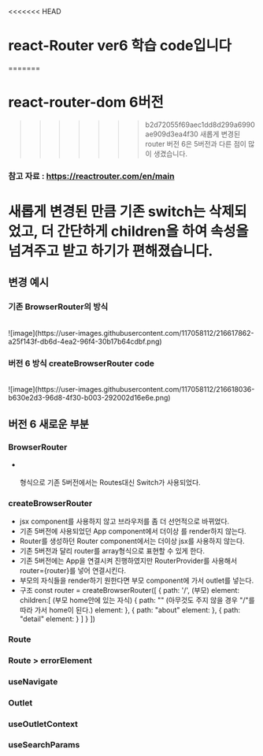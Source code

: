 <<<<<<< HEAD
# react-Router ver6 학습 code입니다

=======
# react-router-dom 6버전 
>>>>>>> b2d72055f69aec1dd8d299a6990ae909d3ea4f30
새롭게 변경된 router 버전 6은 5버전과 다른 점이 많이 생겼습니다.

### 참고 자료 : https://reactrouter.com/en/main

# 새롭게 변경된 만큼 기존 switch는 삭제되었고, 더 간단하게 children을 하여 속성을 넘겨주고 받고 하기가 편해졌습니다.

## 변경 예시

### 기존 BrowserRouter의 방식

<br/>
![image](https://user-images.githubusercontent.com/117058112/216617862-a25f143f-db6d-4ea2-96f4-30b17b64cdbf.png)

### 버전 6 방식 createBrowserRouter code

<br/>
![image](https://user-images.githubusercontent.com/117058112/216618036-b630e2d3-96d8-4f30-b003-292002d16e6e.png)

## 버전 6 새로운 부분

### BrowserRouter

-   <BrowserRouter>
        <Routes>
          <br/>
            <Route path="경로" element={경로의 component} />
          <br/>
        </Routes>
    </BrowserRouter>
    형식으로 기존 5버전에서는 Routes대신 Switch가 사용되었다.

### createBrowserRouter

-   jsx component를 사용하지 않고 브라우저를 좀 더 선언적으로 바뀌었다.
-   기존 5버전에 사용되었던 App component에서 더이상 <Router>를 render하지 않는다.
-   Router를 생성하던 Router component에서는 더이상 jsx를 사용하지 않는다.
-   기존 5버전과 달리 router를 array형식으로 표현할 수 있게 한다.
-   기존 5버전에는 App을 연결시켜 진행하였지만 RouterProvider를 사용해서 router={router}를 넣어 연결시킨다.
-   부모의 자식들을 render하기 원한다면 부모 component에 가서 outlet를 넣는다.
-   구조
    const router = createBrowserRouter([
    {
        path: '/', (부모)
        element:<Root />
        children:[ (부모 home안에 있는 자식)
        {
            path: "" (아무것도 주지 않을 경우 "/"를 따라 가서 home이 된다.)
            element:<Home />
        },
        {
            path: "about"
            element:<About />
        },
        {
            path: "detail"
            element:<Detail />
        }
       ]
     }
    ])

### Route

### Route > errorElement

### useNavigate

### Outlet

### useOutletContext

### useSearchParams
